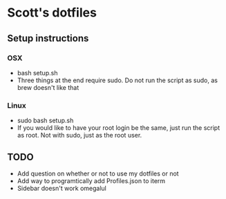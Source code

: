 # Scott's dotfiles

## Setup instructions
### OSX
- bash setup.sh 
- Three things at the end require sudo. Do not run the script as sudo, as brew doesn't like that
### Linux
- sudo bash setup.sh
- If you would like to have your root login be the same, just run the script as root. Not with sudo, just as the root user.

## TODO
- Add question on whether or not to use my dotfiles or not
- Add way to programtically add Profiles.json to iterm
- Sidebar doesn't work omegalul
